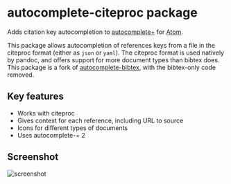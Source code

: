 # autocomplete-citeproc package

Adds citation key autocompletion to
[autocomplete+] for [Atom].

[autocomplete+]: https://github.com/saschagehlich/autocomplete-plus
[Atom]: http://atom.io/

This package allows autocompletion of references keys from a file in the
citeproc format (either as `json`  or `yaml`). The citeproc format is used
natively by pandoc, and offers support for more document types than bibtex does.
This package is a fork of [autocomplete-bibtex], with the bibtex-only code
removed.

[autocomplete-bibtex]: https://github.com/apcshields/autocomplete-bibtex

## Key features

- Works with citeproc
- Gives context for each reference, including URL to source
- Icons for different types of documents
- Uses autocomplete-+ 2

## Screenshot

![screenshot](img/scrot.png)
